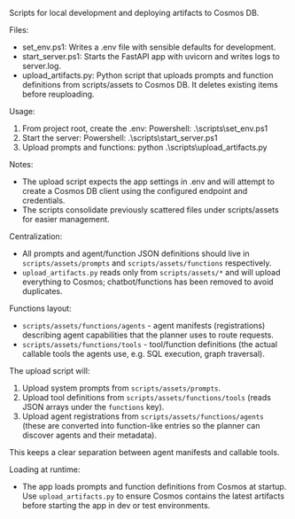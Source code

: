 Scripts for local development and deploying artifacts to Cosmos DB.

Files:
- set_env.ps1: Writes a .env file with sensible defaults for development.
- start_server.ps1: Starts the FastAPI app with uvicorn and writes logs to server.log.
- upload_artifacts.py: Python script that uploads prompts and function definitions from scripts/assets to Cosmos DB. It deletes existing items before reuploading.

Usage:
1. From project root, create the .env:
   Powershell: .\scripts\set_env.ps1
2. Start the server:
   Powershell: .\scripts\start_server.ps1
3. Upload prompts and functions:
   python .\scripts\upload_artifacts.py

Notes:
- The upload script expects the app settings in .env and will attempt to create a Cosmos DB client using the configured endpoint and credentials.
- The scripts consolidate previously scattered files under scripts/assets for easier management.
 
Centralization:
- All prompts and agent/function JSON definitions should live in `scripts/assets/prompts` and `scripts/assets/functions` respectively.
- `upload_artifacts.py` reads only from `scripts/assets/*` and will upload everything to Cosmos; chatbot/functions has been removed to avoid duplicates.

Functions layout:
- `scripts/assets/functions/agents` - agent manifests (registrations) describing agent capabilities that the planner uses to route requests.
- `scripts/assets/functions/tools` - tool/function definitions (the actual callable tools the agents use, e.g. SQL execution, graph traversal).

The upload script will:
1. Upload system prompts from `scripts/assets/prompts`.
2. Upload tool definitions from `scripts/assets/functions/tools` (reads JSON arrays under the `functions` key).
3. Upload agent registrations from `scripts/assets/functions/agents` (these are converted into function-like entries so the planner can discover agents and their metadata).

This keeps a clear separation between agent manifests and callable tools.

Loading at runtime:
- The app loads prompts and function definitions from Cosmos at startup. Use `upload_artifacts.py` to ensure Cosmos contains the latest artifacts before starting the app in dev or test environments.
